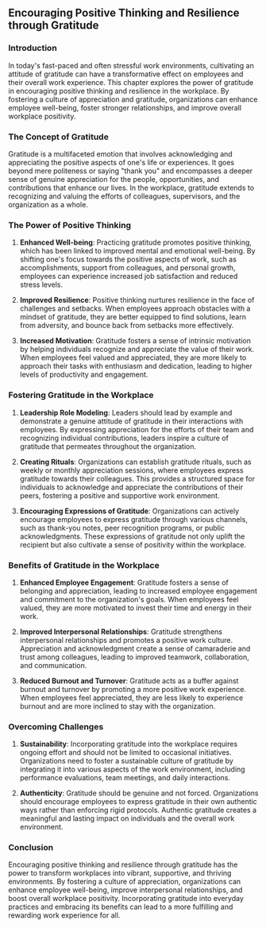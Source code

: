 Encouraging Positive Thinking and Resilience through Gratitude
-------------------------------------------------------------------------

### Introduction

In today's fast-paced and often stressful work environments, cultivating an attitude of gratitude can have a transformative effect on employees and their overall work experience. This chapter explores the power of gratitude in encouraging positive thinking and resilience in the workplace. By fostering a culture of appreciation and gratitude, organizations can enhance employee well-being, foster stronger relationships, and improve overall workplace positivity.

### The Concept of Gratitude

Gratitude is a multifaceted emotion that involves acknowledging and appreciating the positive aspects of one's life or experiences. It goes beyond mere politeness or saying "thank you" and encompasses a deeper sense of genuine appreciation for the people, opportunities, and contributions that enhance our lives. In the workplace, gratitude extends to recognizing and valuing the efforts of colleagues, supervisors, and the organization as a whole.

### The Power of Positive Thinking

1. **Enhanced Well-being**: Practicing gratitude promotes positive thinking, which has been linked to improved mental and emotional well-being. By shifting one's focus towards the positive aspects of work, such as accomplishments, support from colleagues, and personal growth, employees can experience increased job satisfaction and reduced stress levels.

2. **Improved Resilience**: Positive thinking nurtures resilience in the face of challenges and setbacks. When employees approach obstacles with a mindset of gratitude, they are better equipped to find solutions, learn from adversity, and bounce back from setbacks more effectively.

3. **Increased Motivation**: Gratitude fosters a sense of intrinsic motivation by helping individuals recognize and appreciate the value of their work. When employees feel valued and appreciated, they are more likely to approach their tasks with enthusiasm and dedication, leading to higher levels of productivity and engagement.

### Fostering Gratitude in the Workplace

1. **Leadership Role Modeling**: Leaders should lead by example and demonstrate a genuine attitude of gratitude in their interactions with employees. By expressing appreciation for the efforts of their team and recognizing individual contributions, leaders inspire a culture of gratitude that permeates throughout the organization.

2. **Creating Rituals**: Organizations can establish gratitude rituals, such as weekly or monthly appreciation sessions, where employees express gratitude towards their colleagues. This provides a structured space for individuals to acknowledge and appreciate the contributions of their peers, fostering a positive and supportive work environment.

3. **Encouraging Expressions of Gratitude**: Organizations can actively encourage employees to express gratitude through various channels, such as thank-you notes, peer recognition programs, or public acknowledgments. These expressions of gratitude not only uplift the recipient but also cultivate a sense of positivity within the workplace.

### Benefits of Gratitude in the Workplace

1. **Enhanced Employee Engagement**: Gratitude fosters a sense of belonging and appreciation, leading to increased employee engagement and commitment to the organization's goals. When employees feel valued, they are more motivated to invest their time and energy in their work.

2. **Improved Interpersonal Relationships**: Gratitude strengthens interpersonal relationships and promotes a positive work culture. Appreciation and acknowledgment create a sense of camaraderie and trust among colleagues, leading to improved teamwork, collaboration, and communication.

3. **Reduced Burnout and Turnover**: Gratitude acts as a buffer against burnout and turnover by promoting a more positive work experience. When employees feel appreciated, they are less likely to experience burnout and are more inclined to stay with the organization.

### Overcoming Challenges

1. **Sustainability**: Incorporating gratitude into the workplace requires ongoing effort and should not be limited to occasional initiatives. Organizations need to foster a sustainable culture of gratitude by integrating it into various aspects of the work environment, including performance evaluations, team meetings, and daily interactions.

2. **Authenticity**: Gratitude should be genuine and not forced. Organizations should encourage employees to express gratitude in their own authentic ways rather than enforcing rigid protocols. Authentic gratitude creates a meaningful and lasting impact on individuals and the overall work environment.

### Conclusion

Encouraging positive thinking and resilience through gratitude has the power to transform workplaces into vibrant, supportive, and thriving environments. By fostering a culture of appreciation, organizations can enhance employee well-being, improve interpersonal relationships, and boost overall workplace positivity. Incorporating gratitude into everyday practices and embracing its benefits can lead to a more fulfilling and rewarding work experience for all.
